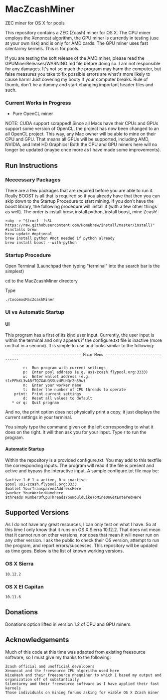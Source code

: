 # MacZcashMiner
ZEC miner for OS X for pools


This repository contains a ZEC (Zcash) miner for OS X. The CPU miner employs the Xenoncat algorithm, the GPU miner is currently in testing (use at your own risk) and is only for AMD cards. The GPU miner uses fast silentarmy kernels. This is for pools.

If you are testing the soft release of the AMD miner, please read the GPUMinerReleases/WARNING.md file before doing so. I am not responsible for any damages. It's not so much the program may harm the computer, but false measures you take to fix possible errors are what's more likely to cause harm! Just covering my booty if your computer breaks. Rule of thumb, don't be a dummy and start changing important header files and such.

### Current Works in Progress
- Pure OpenCL miner

NOTE: CUDA support scrapped! Since all Macs have their CPUs and GPUs support some version of OpenCL, the project has now been changed to an all OpenCL project. This way, any Mac owner will be able to mine on their CPU and GPU. That means all GPUs will be supported, including AMD, NVIDIA, and Intel HD Graphics! Both the CPU and GPU miners here will no longer be updated (maybe once more as I have made some improvements).

## Run Instructions

### Neccessary Packages

There are a few packages that are required before you are able to run it. Really BOOST is all that is required so if you already have that then you can skip down to the Startup Procedure to start mining. If you don't have the boost library, the following procedure will install it (with a few other things as well). The order is install brew, install python, install boost, mine Zcash!

	ruby -e "$(curl -fsSL https://raw.githubusercontent.com/Homebrew/install/master/install)" #installs brew
	brew update #optional
	brew install python #not needed if python already
	brew install boost --with-python

### Startup Procedure

Open Terminal (Launchpad then typing "terminal" into the search bar is the simplest)

cd to the MacZcashMiner directory

Type

	./CocomosMacZcashMiner

### UI vs Automatic Startup

#### UI

This program has a first of its kind user input. Currently, the user input is within the terminal and only appears if the configure.txt file is inactive (more on that in a second). It is simple to use and looks similar to the following:

       ------------------------------- Main Menu -------------------------------
   
            r:  Run program with current settings
            p:  Enter pool address (e.g. us1-zcash.flypool.org:3333)
            w:  Enter wallet address (e.g. t1cPPbXL3vABfTQ7GAUQSSUzUPLHQrZn59w)
            n:  Enter your worker name
		    t:  Enter the number of CPU threads to operate
	    print:  Print current settings
            d:  Reset all values to default
       * or q:  Quit program
   
And no, the print option does not physically print a copy, it just displays the current settings in your terminal.

You simply type the command given on the left corresponding to what it does on the right. It will then ask you for your input. Type r to run the program.

#### Automatic Startup

Within the repository is a provided configure.txt. You may add to this textfile the corresponding inputs. The program will read if the file is present and active and bypass the interactive input. A sample configure.txt file may be:

	$active 1 # 1 = active, 0 = inactive
	$pool us1-zcash.flypool.org:3333
	$wallet YourTransparentAddressHere
	$worker YourWorkerNameHere
	$threads NumberOfCpuThreadsYouWouldLikeToMineOnGetEnteredHere
	
## Supported Versions

As I do not have any great resources, I can only test on what I have. So at this time I only know that it runs on OS X Sierra 10.12.2. That does not mean that it cannot run on other versions, nor does that mean it will never run on any other version. I ask the public to check their OS version, attempt to run the program, and report errors/successes. This repository will be updated as time goes. Below is the list of known working versions.

### OS X Sierra
	10.12.2
	
### OS X El Capitan
	10.11.6

## Donations

Donations option lifted in version 1.2 of CPU and GPU miners.

## Acknowledgements

Much of this code at this time was adapted from existing freesource software, so I must give my thanks to the following:

	Zcash official and unofficial devolopers
	Xenoncat and the freesource CPU algorithm used here
	NiceHash and their freesource nheqminer to which I based my output and organization off of substantially
	Silentarmy and their freesource software as I have applied their fast kernels
	Those individuals on mining forums asking for viable OS X Zcash miner
	

